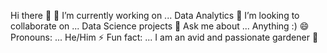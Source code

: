 Hi there 👋
🔭 I’m currently working on ... Data Analytics
👯 I’m looking to collaborate on ... Data Science projects
💬 Ask me about ... Anything :)
😄 Pronouns: ... He/Him
⚡ Fun fact: ... I am an avid and passionate gardener 🌻
